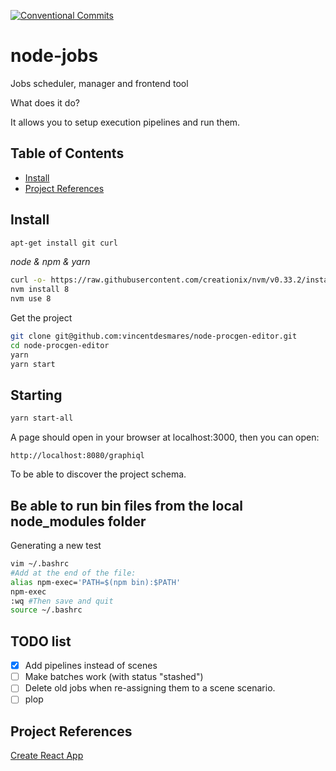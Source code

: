 [![Conventional Commits](https://img.shields.io/badge/Conventional%20Commits-1.0.0-yellow.svg)](https://conventionalcommits.org)

# node-jobs

Jobs scheduler, manager and frontend tool

What does it do?

It allows you to setup execution pipelines and run them.

## Table of Contents

* [Install](#install)
* [Project References](#project-references)

## Install

```bash
apt-get install git curl
```

_node & npm & yarn_

```bash
curl -o- https://raw.githubusercontent.com/creationix/nvm/v0.33.2/install.sh | bash
nvm install 8
nvm use 8
```

Get the project

```bash
git clone git@github.com:vincentdesmares/node-procgen-editor.git
cd node-procgen-editor
yarn
yarn start
```

## Starting

```bash
yarn start-all
```

A page should open in your browser at localhost:3000, then you can open:

```
http://localhost:8080/graphiql
```

To be able to discover the project schema.

## Be able to run bin files from the local node_modules folder

Generating a new test

```bash
vim ~/.bashrc
#Add at the end of the file:
alias npm-exec='PATH=$(npm bin):$PATH'
npm-exec
:wq #Then save and quit
source ~/.bashrc
```

## TODO list

* [x] Add pipelines instead of scenes
* [ ] Make batches work (with status "stashed")
* [ ] Delete old jobs when re-assigning them to a scene scenario.
* [ ] plop

## Project References

[Create React App](https://github.com/facebookincubator/create-react-app)
